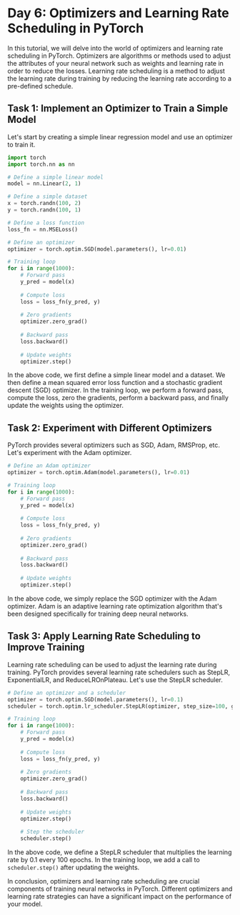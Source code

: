# Day 6: Optimizers and Learning Rate Scheduling in PyTorch

In this tutorial, we will delve into the world of optimizers and learning rate scheduling in PyTorch. Optimizers are algorithms or methods used to adjust the attributes of your neural network such as weights and learning rate in order to reduce the losses. Learning rate scheduling is a method to adjust the learning rate during training by reducing the learning rate according to a pre-defined schedule.

## Task 1: Implement an Optimizer to Train a Simple Model

Let's start by creating a simple linear regression model and use an optimizer to train it.

```python
import torch
import torch.nn as nn

# Define a simple linear model
model = nn.Linear(2, 1)

# Define a simple dataset
x = torch.randn(100, 2)
y = torch.randn(100, 1)

# Define a loss function
loss_fn = nn.MSELoss()

# Define an optimizer
optimizer = torch.optim.SGD(model.parameters(), lr=0.01)

# Training loop
for i in range(1000):
    # Forward pass
    y_pred = model(x)
    
    # Compute loss
    loss = loss_fn(y_pred, y)
    
    # Zero gradients
    optimizer.zero_grad()
    
    # Backward pass
    loss.backward()
    
    # Update weights
    optimizer.step()
```

In the above code, we first define a simple linear model and a dataset. We then define a mean squared error loss function and a stochastic gradient descent (SGD) optimizer. In the training loop, we perform a forward pass, compute the loss, zero the gradients, perform a backward pass, and finally update the weights using the optimizer.

## Task 2: Experiment with Different Optimizers

PyTorch provides several optimizers such as SGD, Adam, RMSProp, etc. Let's experiment with the Adam optimizer.

```python
# Define an Adam optimizer
optimizer = torch.optim.Adam(model.parameters(), lr=0.01)

# Training loop
for i in range(1000):
    # Forward pass
    y_pred = model(x)
    
    # Compute loss
    loss = loss_fn(y_pred, y)
    
    # Zero gradients
    optimizer.zero_grad()
    
    # Backward pass
    loss.backward()
    
    # Update weights
    optimizer.step()
```

In the above code, we simply replace the SGD optimizer with the Adam optimizer. Adam is an adaptive learning rate optimization algorithm that's been designed specifically for training deep neural networks.

## Task 3: Apply Learning Rate Scheduling to Improve Training

Learning rate scheduling can be used to adjust the learning rate during training. PyTorch provides several learning rate schedulers such as StepLR, ExponentialLR, and ReduceLROnPlateau. Let's use the StepLR scheduler.

```python
# Define an optimizer and a scheduler
optimizer = torch.optim.SGD(model.parameters(), lr=0.1)
scheduler = torch.optim.lr_scheduler.StepLR(optimizer, step_size=100, gamma=0.1)

# Training loop
for i in range(1000):
    # Forward pass
    y_pred = model(x)
    
    # Compute loss
    loss = loss_fn(y_pred, y)
    
    # Zero gradients
    optimizer.zero_grad()
    
    # Backward pass
    loss.backward()
    
    # Update weights
    optimizer.step()
    
    # Step the scheduler
    scheduler.step()
```

In the above code, we define a StepLR scheduler that multiplies the learning rate by 0.1 every 100 epochs. In the training loop, we add a call to `scheduler.step()` after updating the weights.

In conclusion, optimizers and learning rate scheduling are crucial components of training neural networks in PyTorch. Different optimizers and learning rate strategies can have a significant impact on the performance of your model.